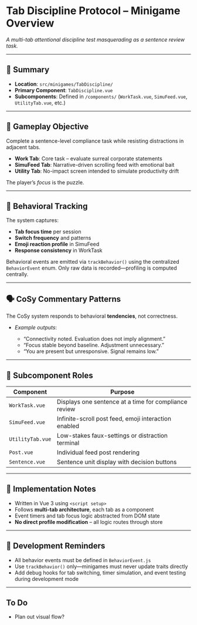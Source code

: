 # Tab Discipline Protocol – Minigame Overview

_A multi-tab attentional discipline test masquerading as a sentence review task._

---

## 🧩 Summary

- **Location**: `src/minigames/TabDiscipline/`
- **Primary Component**: `TabDiscipline.vue`
- **Subcomponents**: Defined in `/components/`
  (`WorkTask.vue`, `SimuFeed.vue`, `UtilityTab.vue`, etc.)

---

## 🎯 Gameplay Objective

Complete a sentence-level compliance task while resisting distractions in adjacent tabs.

- **Work Tab**: Core task – evaluate surreal corporate statements
- **SimuFeed Tab**: Narrative-driven scrolling feed with emotional bait
- **Utility Tab**: No-impact screen intended to simulate productivity drift

The player’s _focus_ is the puzzle.

---

## 🧠 Behavioral Tracking

The system captures:

- **Tab focus time** per session
- **Switch frequency** and patterns
- **Emoji reaction profile** in SimuFeed
- **Response consistency** in WorkTask

Behavioral events are emitted via `trackBehavior()` using the centralized `BehaviorEvent` enum. Only raw data is recorded—profiling is computed centrally.

---

## 🗣️ CoSy Commentary Patterns

The CoSy system responds to behavioral **tendencies**, not correctness.

- _Example outputs_:

  - “Connectivity noted. Evaluation does not imply alignment.”
  - “Focus stable beyond baseline. Adjustment unnecessary.”
  - “You are present but unresponsive. Signal remains low.”

---

## 🧩 Subcomponent Roles

| Component        | Purpose                                               |
| ---------------- | ----------------------------------------------------- |
| `WorkTask.vue`   | Displays one sentence at a time for compliance review |
| `SimuFeed.vue`   | Infinite-scroll post feed, emoji interaction enabled  |
| `UtilityTab.vue` | Low-stakes faux-settings or distraction terminal      |
| `Post.vue`       | Individual feed post rendering                        |
| `Sentence.vue`   | Sentence unit display with decision buttons           |

---

## 🧪 Implementation Notes

- Written in Vue 3 using `<script setup>`
- Follows **multi-tab architecture**, each tab as a component
- Event timers and tab focus logic abstracted from DOM state
- **No direct profile modification** – all logic routes through store

---

## 📐 Development Reminders

- All behavior events must be defined in `BehaviorEvent.js`
- Use `trackBehavior()` only—minigames must never update traits directly
- Add debug hooks for tab switching, timer simulation, and event testing during development mode

---

## To Do

- Plan out visual flow?
